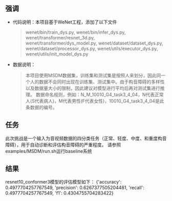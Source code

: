 ## 强调
  + 代码说明：本项目基于WeNet工程，添加了以下文件
    > wenet/bin/train_dys.py, wenet/bin/infer_dys.py, wenet/transformer/resnet_3d.py, wenet/transformer/dys_model.py, wenet/dataset/dataset_dys.py, wenet/dataset/processor_dys.py, wenet/utils/executor_dys.py, wenet/utils/init_model_dys.py

  + 数据说明：
    > 本项目使用MSDM数据集，训练集和测试集是按照人来划分，因此同一个人的数据不会同时出现在训练集、测试集中。由于构音障碍的多样性以及数据量大小的限制，因此建议对模型进行平均后再对测试集进行推理。
    > 数据命名规则，例如：N_M_10010_G4_task3_4_04，N代表正常人(S代表病人)，M代表男性(F代表女性)，10010_G4_task3_4_04是此条数据的编号。

## 任务
  此次挑战是一个输入为音视频数据的四分类任务（正常、轻度、中度、和重度构音障碍），用于自动诊断和评估构音障碍的严重程度。
  请参照examples/MSDM/run.sh运行baseline系统

## 结果
  resnet10_conformer3模型的评估模型如下：
  {'accuracy': 0.4977704257767549, 'precision': 0.6267377505204481, 'recall': 0.4977704257767549, 'f1': 0.4304755704283422}
